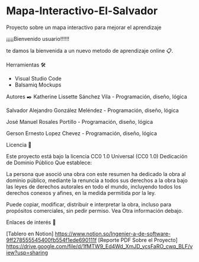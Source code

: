 # Mapa-Interactivo-El-Salvador
Proyecto sobre un mapa interactivo para mejorar el aprendizaje 




¡¡¡¡¡Bienvenido usuario!!!!!!

te damos la bienvenida a un nuevo metodo de aprendizaje online 📋.




Herramientas 🛠️

- Visual Studio Code
- Balsamiq Mockups


Autores ✒️
Katherine Lissette Sánchez Vila - Programación, diseño, lógica 

Salvador Alejandro González Meléndez - Programación, diseño, lógica 

José Manuel Rosales Portillo - Programación, diseño, lógica 

Gerson Ernesto Lopez Chevez - Programación, diseño, lógica 



Licencia 📄

Este proyecto está bajo la licencia CC0 1.0 Universal (CC0 1.0) Dedicación de Dominio Público
Que establece:

La persona que asoció una obra con este resumen ha dedicado la obra al dominio público, mediante la renuncia a todos 
sus derechos 
a la obra bajo las leyes de derechos autorales en todo el mundo, 
incluyendo todos los derechos conexos y afines, en la medida permitida por la ley.

Puede copiar, modificar, distribuir e interpretar la obra, incluso para propósitos comerciales, 
sin pedir permiso. Vea Otra información debajo.



Enlaces de interés 👀

[Tablero en Notion] https://www.notion.so/Ingenier-a-de-software-9ff278555545400fb554f1ede690111f
[Reporte PDF Sobre el Proyecto] https://drive.google.com/file/d/1fMTW9_Ed4Wd_XmJD_ycsFaRO_cwq_BLF/view?usp=sharing

